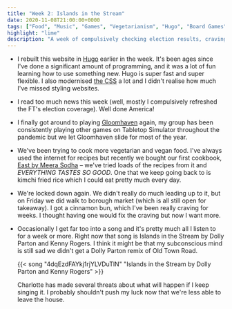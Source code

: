 ```yaml
---
title: "Week 2: Islands in the Stream"
date: 2020-11-08T21:00:00+0000
tags: ["Food", "Music", "Games", "Vegetarianism", "Hugo", "Board Games", "Gloomhaven", "Cinnamon Buns"]
highlight: "lime"
description: "A week of compulsively checking election results, craving cinnamon buns, and having one song on repeat."
---
```


  * I rebuilt this website in [Hugo](https://gohugo.io/) earlier in the week. It's been ages since I've done a significant amount of programming, and it was a lot of fun learning how to use something new. Hugo is super fast and super flexible. I also modernised [the CSS](https://github.com/rowanmanning/rowanmanning.com/tree/main/themes/rowanmanning/assets/sass) a lot and I didn't realise how much I've missed styling websites.

  * I read too much news this week (well, mostly I compulsively refreshed the FT's election coverage). Well done America!

  * I finally got around to playing [Gloomhaven](https://boardgamegeek.com/boardgame/174430/gloomhaven) again, my group has been consistently playing other games on Tabletop Simulator throughout the pandemic but we let Gloomhaven slide for most of the year.

  * We've been trying to cook more vegetarian and vegan food. I've always used the internet for recipes but recently we bought our first cookbook, [East by Meera Sodha](https://www.amazon.co.uk/dp/0241387566/) – we've tried loads of the recipes from it and _EVERYTHING TASTES SO GOOD_. One that we keep going back to is kimchi fried rice which I could eat pretty much every day.

  * We're locked down again. We didn't really do much leading up to it, but on Friday we did walk to borough market (which is all still open for takeaway). I got a cinnamon bun, which I've been really craving for weeks. I thought having one would fix the craving but now I want more.

  * Occasionally I get far too into a song and it's pretty much all I listen to for a week or more. Right now that song is Islands in the Stream by Dolly Parton and Kenny Rogers. I think it might be that my subconscious mind is still sad we didn't get a Dolly Parton remix of Old Town Road.

    {{< song "4dqEzdFAYkj1rjYLVDuTlN" "Islands in the Stream by Dolly Parton and Kenny Rogers" >}}

    Charlotte has made several threats about what will happen if I keep singing it. I probably shouldn't push my luck now that we're less able to leave the house.

